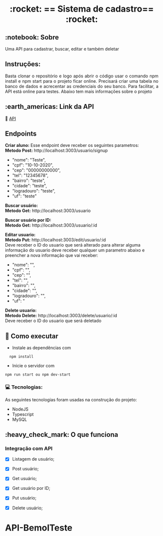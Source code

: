 
 
<!-- PROJECT TITLE -->
<h1 align='center'id="top"> :rocket: == Sistema de cadastro== :rocket: </h1>


<!-- PROJECT SOBRE -->
<h2 id="sobre">:notebook: Sobre </h2>

<p align="justify">Uma API para cadastrar, buscar, editar e também deletar</p>

## Instruções:
<p align="justify">Basta clonar o repositório e logo após abrir o código usar o comando npm install e npm start para o projeto ficar online.
Precisará criar uma tabela no banco de dados e acrecentar as credenciais do seu banco. Para facilitar, a API está online para testes.
Abaixo tem mais informações sobre o projeto</p>

<h2 id="site">:earth_americas: Link da API </h2>
<p>🔗 <a href="https://api-cadastro2.herokuapp.com/" target="_blank"> API </a>  </p>
<!-- <a href="https://api-cadastro2.herokuapp.com/" onclick="return ! window.open(this.href);"> Open in a new window</a> -->

## Endpoints
**<p>Criar aluno:** Esse endpoint deve receber os seguintes parametros: </br>
**Metodo Post:** http://localhost:3003/usuario/signup
 - "nome": "Teste",
 - "cpf": "10-10-2020",
 - "cep": "00000000000",
 - "tel": "12345678",
 - "bairro": "teste",
 - "cidade": "teste",
 - "logradouro": "teste",
 - "uf": "teste"
</p>

**<p>Buscar usuário:** </br>
  **Metodo Get:** http://localhost:3003/usuario
</p>

**<p>Buscar usuário por ID:** </br>
 **Metodo Get:** http://localhost:3003/usuario/:id
</p>

**<p>Editar usuario:** </br>
 **Metodo Put:** http://localhost:3003/edit/usuario/:id </br>
 Deve receber o ID do usuario que será alterado
 para alterar alguma informação do usuario deve receber qualquer um parametro abaixo e preencher a nova informação que vai receber:
 - "nome": "",
 - "cpf": "",
 - "cep": "",
 - "tel": "",
 - "bairro": "",
 - "cidade": "",
 - "logradouro": "",
 - "uf": "
</p>

**<p>Delete usuario:** </br>
 **Metodo Delete:** http://localhost:3003/delete/usuario/:id </br>
 Deve receber o ID do usuario que será deletado
</p>


## 🚀 Como executar
* Instale as dependências com
```
  npm install
 ```
* Inicie o servidor com
 ```
 npm run start ou npm dev-start
 ```

### 💻 Tecnologias:
As seguintes tecnologias foram usadas na construção do projeto:
- NodeJS
- Typescript
- MySQL

<!-- PROJECT IT WORKS-->
<h2 id="funciona">:heavy_check_mark: O que funciona</h2>

### Integração com API
- [x] Listagem de usuário;
- [x] Post usuário;
- [x] Get usuário;
- [x] Get usuário por ID;
- [x] Put usuário;
- [x] Delete usuário;








# API-BemolTeste
